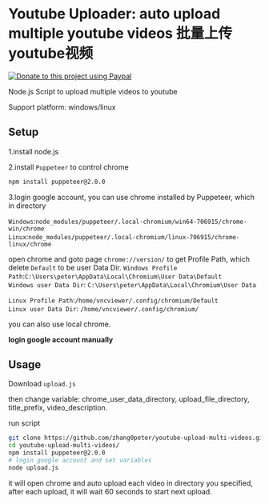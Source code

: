 # Youtube Uploader: auto upload multiple youtube videos 批量上传youtube视频

[![Donate to this project using Paypal](https://img.shields.io/badge/paypal-donate-yellow.svg)](https://www.paypal.com/cgi-bin/webscr?cmd=_donations&business=G3ZDMEQVR5ZCJ)


Node.js Script to upload multiple videos to youtube

Support platform: windows/linux

## Setup

1.install node.js 

2.install `Puppeteer` to control chrome

```sh
npm install puppeteer@2.0.0
```

3.login google account, you can use chrome installed by Puppeteer, which in directory

`Windows`:`node_modules/puppeteer/.local-chromium/win64-706915/chrome-win/chrome`            
`Linux`:`node_modules/puppeteer/.local-chromium/linux-706915/chrome-linux/chrome`      

open chrome and goto page `chrome://version/` to get Profile Path, which delete `Default` to be user Data Dir.
`Windows Profile Path`:`C:\Users\peter\AppData\Local\Chromium\User Data\Default`      
`Windows user Data Dir`: `C:\Users\peter\AppData\Local\Chromium\User Data`   

`Linux Profile Path`:`/home/vncviewer/.config/chromium/Default`      
`Linux user Data Dir`: `/home/vncviewer/.config/chromium/`   

you can also use local chrome.

**login google account manually**

## Usage

Download `upload.js`

then change variable: chrome_user_data_directory, upload_file_directory, title_prefix, video_description.

run script
```sh
git clone https://github.com/zhang0peter/youtube-upload-multi-videos.git
cd youtube-upload-multi-videos/
npm install puppeteer@2.0.0
# login google account and set variables
node upload.js
```

it will open chrome and auto upload each video in directory you specified, after each upload, it will wait 60 seconds to start next upload.








